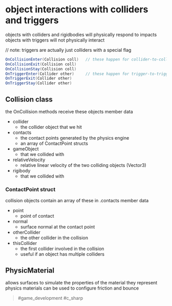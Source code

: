 # object interactions with colliders and triggers
objects with colliders and rigidbodies will physically respond to impacts
objects with triggers will not physically interact

// note: triggers are actually just colliders with a special flag

```c#
OnCollisionEnter(Collision coll)   // these happen for collider-to-collider collisions
OnCollisionExit(Collision coll)
OnCollisionStay(Collision coll)
OnTriggerEnter(Collider other)     // these happen for trigger-to-trigger interactions
OnTriggerExit(Collider other)
OnTriggerStay(Collider other)
```

## Collision class
the OnCollision methods receive these objects
member data
- collider
	- the collider object that we hit
- contacts
	- the contact points generated by the physics engine
	- an array of ContactPoint structs
- gameObject
	- that we collided with
- relativeVelocity
	- relative linear velocity of the two colliding objects (Vector3)
- rigibody
	- that we collided with

### ContactPoint struct
collision objects contain an array of these in .contacts
member data
- point
	- point of contact
- normal
	- surface normal at the contact point
- otherCollider
	- the other collider in the collision
- thisCollider
	- the first collider involved in the collision
	- useful if an object has multiple colliders

## PhysicMaterial
allows surfaces to simulate the properties of the material they represent
physics materials can be used to configure friction and bounce


> #game_development #c_sharp 